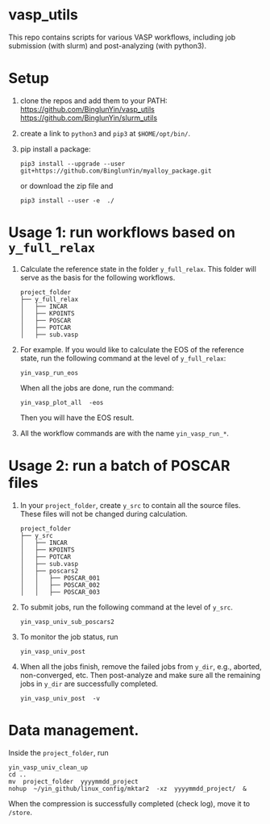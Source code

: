 # vasp_utils 

This repo contains scripts for various VASP workflows, including job submission (with slurm) and post-analyzing (with python3). 



# Setup

1. clone the repos and add them to your PATH:     
   https://github.com/BinglunYin/vasp_utils    
   https://github.com/BinglunYin/slurm_utils    

1. create a link to `python3` and `pip3` at `$HOME/opt/bin/`.

1. pip install a package:     
   ```shell
   pip3 install --upgrade --user   git+https://github.com/BinglunYin/myalloy_package.git 
   ```
   or download the zip file and 
   ```shell
   pip3 install --user -e  ./   
   ```






# Usage 1: run workflows based on `y_full_relax` 

1. Calculate the reference state in the folder `y_full_relax`. This folder will serve as the basis for the following workflows.  
   ```shell
   project_folder
   ├── y_full_relax
   │   ├── INCAR
   │   ├── KPOINTS
   │   ├── POSCAR
   │   ├── POTCAR
   │   ├── sub.vasp
   ```



1. For example. If you would like to calculate the EOS of the reference state, run the following command at the level of `y_full_relax`:    
   ```shell
   yin_vasp_run_eos
   ```

   When all the jobs are done, run the command:    
   ```shell
   yin_vasp_plot_all  -eos 
   ```

   Then you will have the EOS result.   
   
1. All the workflow commands are with the name `yin_vasp_run_*`.
   



# Usage 2: run a batch of POSCAR files 


1. In your `project_folder`, create `y_src` to contain all the source files. These files will not be changed during calculation. 

   ```shell
   project_folder
   ├── y_src
   │   ├── INCAR
   │   ├── KPOINTS
   │   ├── POTCAR
   │   ├── sub.vasp
   │   ├── poscars2
   │   │   ├── POSCAR_001 
   │   │   ├── POSCAR_002 
   │   │   ├── POSCAR_003 
   ```

   
1. To submit jobs, run the following command at the level of `y_src`.   
    
   ```shell
   yin_vasp_univ_sub_poscars2
   ```

1. To monitor the job status, run

   ```shell
   yin_vasp_univ_post
   ```

1. When all the jobs finish, remove the failed jobs from `y_dir`, e.g., aborted, non-converged, etc.
   Then post-analyze and make sure all the remaining jobs in `y_dir` are successfully completed.

   ```shell
   yin_vasp_univ_post  -v  
   ```


# Data management.

Inside the `project_folder`, run

   ```shell
   yin_vasp_univ_clean_up
   cd ..
   mv  project_folder  yyyymmdd_project 
   nohup  ~/yin_github/linux_config/mktar2  -xz  yyyymmdd_project/  &
   ```

When the compression is successfully completed (check log), move it to `/store`.



